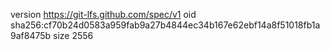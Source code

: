version https://git-lfs.github.com/spec/v1
oid sha256:cf70b24d0583a959fab9a27b4844ec34b167e62ebf14a8f51018fb1a9af8475b
size 2556
